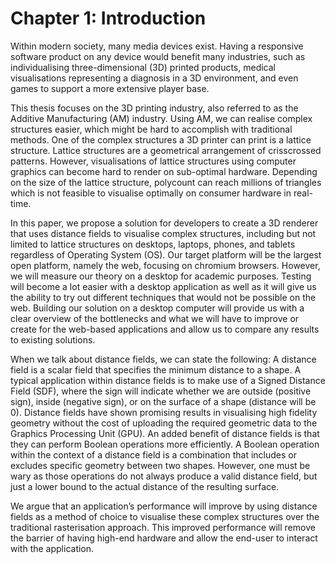 # Chapter 1: Introduction

Within modern society, many media devices exist. Having a responsive software product on any device would benefit many industries, such as individualising three-dimensional (3D) printed products, medical visualisations representing a diagnosis in a 3D environment, and even games to support a more extensive player base.

This thesis focuses on the 3D printing industry, also referred to as the Additive Manufacturing (AM) industry. Using AM, we can realise complex structures easier, which might be hard to accomplish with traditional methods. One of the complex structures a 3D printer can print is a lattice structure. Lattice structures are a geometrical arrangement of crisscrossed patterns. However, visualisations of lattice structures using computer graphics can become hard to render on sub-optimal hardware. Depending on the size of the lattice structure, polycount can reach millions of triangles which is not feasible to visualise optimally on consumer hardware in real-time.

In this paper, we propose a solution for developers to create a 3D renderer that uses distance fields to visualise complex structures, including but not limited to lattice structures on desktops, laptops, phones, and tablets regardless of Operating System (OS). Our target platform will be the largest open platform, namely the web, focusing on chromium browsers. However, we will measure our theory on a desktop for academic purposes. Testing will become a lot easier with a desktop application as well as it will give us the ability to try out different techniques that would not be possible on the web. Building our solution on a desktop computer will provide us with a clear overview of the bottlenecks and what we will have to improve or create for the web-based applications and allow us to compare any results to existing solutions. 

When we talk about distance fields, we can state the following: A distance field is a scalar field that specifies the minimum distance to a shape. A typical application within distance fields is to make use of a Signed Distance Field (SDF), where the sign will indicate whether we are outside (positive sign), inside (negative sign), or on the surface of a shape (distance will be 0). Distance fields have shown promising results in visualising high fidelity geometry without the cost of uploading the required geometric data to the Graphics Processing Unit (GPU). An added benefit of distance fields is that they can perform Boolean operations more efficiently. A Boolean operation within the context of a distance field is a combination that includes or excludes specific geometry between two shapes. However, one must be wary as those operations do not always produce a valid distance field, but just a lower bound to the actual distance of the resulting surface.

We argue that an application’s performance will improve by using distance fields as a method of choice to visualise these complex structures over the traditional rasterisation approach. This improved performance will remove the barrier of having high-end hardware and allow the end-user to interact with the application. 
